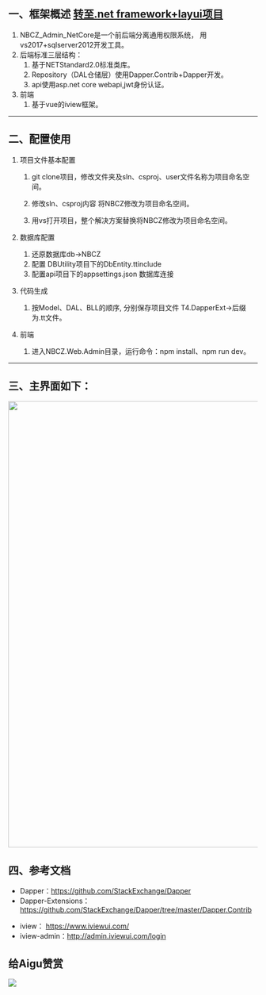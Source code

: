 一、框架概述 <a href="https://github.com/chi8708/NBCZ_Admin">转至.net framework+layui项目</a>
-------------
1. NBCZ_Admin_NetCore是一个前后端分离通用权限系统， 用vs2017+sqlserver2012开发工具。
2. 后端标准三层结构：
   1. 基于NETStandard2.0标准类库。
   2. Repository（DAL仓储层）使用Dapper.Contrib+Dapper开发。
   3. api使用asp.net core webapi,jwt身份认证。
3. 前端
   1. 基于vue的iview框架。
--------  

二、配置使用
-------------------
1. 项目文件基本配置
    1. git clone项目，修改文件夹及sln、csproj、user文件名称为项目命名空间。

    2. 修改sln、csproj内容 将NBCZ修改为项目命名空间。

    3. 用vs打开项目，整个解决方案替换将NBCZ修改为项目命名空间。

2. 数据库配置
    1. 还原数据库db→NBCZ
    2. 配置 DBUtility项目下的DbEntity.ttinclude
    3. 配置api项目下的appsettings.json 数据库连接

3. 代码生成
    1. 按Model、DAL、BLL的顺序, 分别保存项目文件 T4.DapperExt→后缀为.tt文件。
	
4. 前端
    1. 进入NBCZ.Web.Admin目录，运行命令：npm install、npm run dev。
----------

三、主界面如下：
---------------
<img src="https://github.com/chi8708/NBCZ_Admin_NetCore/blob/master/main.png" width="900px;">

四、参考文档
--------------------------
- Dapper：https://github.com/StackExchange/Dapper
- Dapper-Extensions：https://github.com/StackExchange/Dapper/tree/master/Dapper.Contrib
* iview： https://www.iviewui.com/
* iview-admin：http://admin.iviewui.com/login

给Aigu赞赏
-----------------
<img src="https://github.com/chi8708/NBCZ/blob/master/zs.jpg" />



